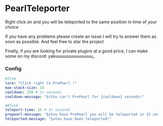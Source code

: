 # PearlTeleporter

Right click on and you will be teleported to the same position in time of your choice

If you have any problems please create an issue I will try to answer them as soon as possible. And feel free to star the project

Finally, if you are looking for private plugins at a good price, I can make some on my discord: yakuuuuuuuuuuuuuuu_

### Config

```yaml
#Item
lore: "Click right to PrePearl !"
max-stack-size: 16
cooldown: 250 # In seconds
cooldown-message: "§cYou can't PrePearl for {cooldown} seconds!"

##Task
teleport-time: 15 # In seconds
prepearl-message: "§aYou have PrePearl you will be teleported in 15 seconds!"
teleported-message: "§aYou have been teleported!"
```
